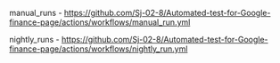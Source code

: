 manual_runs - https://github.com/Sj-02-8/Automated-test-for-Google-finance-page/actions/workflows/manual_run.yml


nightly_runs - https://github.com/Sj-02-8/Automated-test-for-Google-finance-page/actions/workflows/nightly_run.yml
